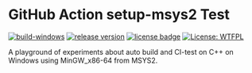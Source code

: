 # GitHub Action setup-msys2 Test

[![build-windows](https://github.com/shangchiwu/github-action-setup-msys2-test/actions/workflows/create-github-release.yml/badge.svg)](https://github.com/shangchiwu/github-action-setup-msys2-test/actions/workflows/create-github-release.yml)
[![release version](https://img.shields.io/github/v/release/shangchiwu/github-action-setup-msys2-test)](https://github.com/shangchiwu/github-action-setup-msys2-test/releases/latest)
[![license badge](https://img.shields.io/github/license/shangchiwu/github-action-setup-msys2-test)](https://github.com/shangchiwu/github-action-setup-msys2-test/blob/master/LICENSE)
[![License: WTFPL](https://img.shields.io/badge/license-WTFPL-brightgreen.svg)](http://www.wtfpl.net/about/)

A playground of experiments about auto build and CI-test on C++ on Windows using MinGW_x86-64 from MSYS2.
